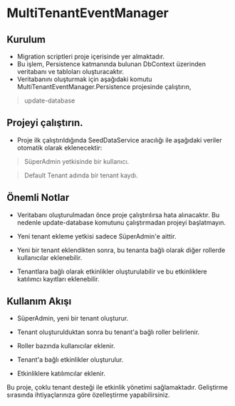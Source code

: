# MultiTenantEventManager
## Kurulum

- Migration scriptleri proje içerisinde yer almaktadır.
- Bu işlem, Persistence katmanında bulunan DbContext üzerinden veritabanı ve tabloları oluşturacaktır.
- Veritabanını oluşturmak için aşağıdaki komutu MultiTenantEventManager.Persistence projesinde çalıştırın,
> update-database



## Projeyi çalıştırın.

- Proje ilk çalıştırıldığında SeedDataService aracılığı ile aşağıdaki veriler otomatik olarak eklenecektir:

> SüperAdmin yetkisinde bir kullanıcı.

> Default Tenant adında bir tenant kaydı.

## Önemli Notlar

- Veritabanı oluşturulmadan önce proje çalıştırılırsa hata alınacaktır. Bu nedenle update-database komutunu çalıştırmadan projeyi başlatmayın.

- Yeni tenant ekleme yetkisi sadece SüperAdmin'e aittir.

- Yeni bir tenant eklendikten sonra, bu tenanta bağlı olarak diğer rollerde kullanıcılar eklenebilir.

- Tenantlara bağlı olarak etkinlikler oluşturulabilir ve bu etkinliklere katılımcı kayıtları eklenebilir.

## Kullanım Akışı

- SüperAdmin, yeni bir tenant oluşturur.

- Tenant oluşturulduktan sonra bu tenant'a bağlı roller belirlenir.

- Roller bazında kullanıcılar eklenir.

- Tenant'a bağlı etkinlikler oluşturulur.

- Etkinliklere katılımcılar eklenir.

Bu proje, çoklu tenant desteği ile etkinlik yönetimi sağlamaktadır. Geliştirme sırasında ihtiyaçlarınıza göre özelleştirme yapabilirsiniz.

